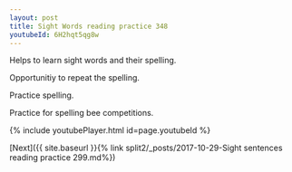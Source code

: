 ```yaml
---
layout: post
title: Sight Words reading practice 348
youtubeId: 6H2hqt5qg8w
---
```

 
 
Helps to learn sight words and their spelling.

Opportunitiy to repeat the spelling. 

Practice spelling. 
 
Practice for spelling bee competitions. 
 
{% include youtubePlayer.html id=page.youtubeId %}
 
 

[Next]({{ site.baseurl }}{% link  split2/_posts/2017-10-29-Sight sentences reading practice 299.md%})
 
